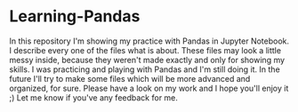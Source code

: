 # Learning-Pandas
In this repository I'm showing my practice with Pandas in Jupyter Notebook.\
I describe every one of the files what is about.
These files may look a little messy inside, because they weren't made exactly and only for showing my skills. I was practicing and playing with Pandas and I'm still doing it.
In the future I'll try to make some files which will be more advanced and organized, for sure.
Please have a look on my work and I hope you'll enjoy it ;)
Let me know if you've any feedback for me.
